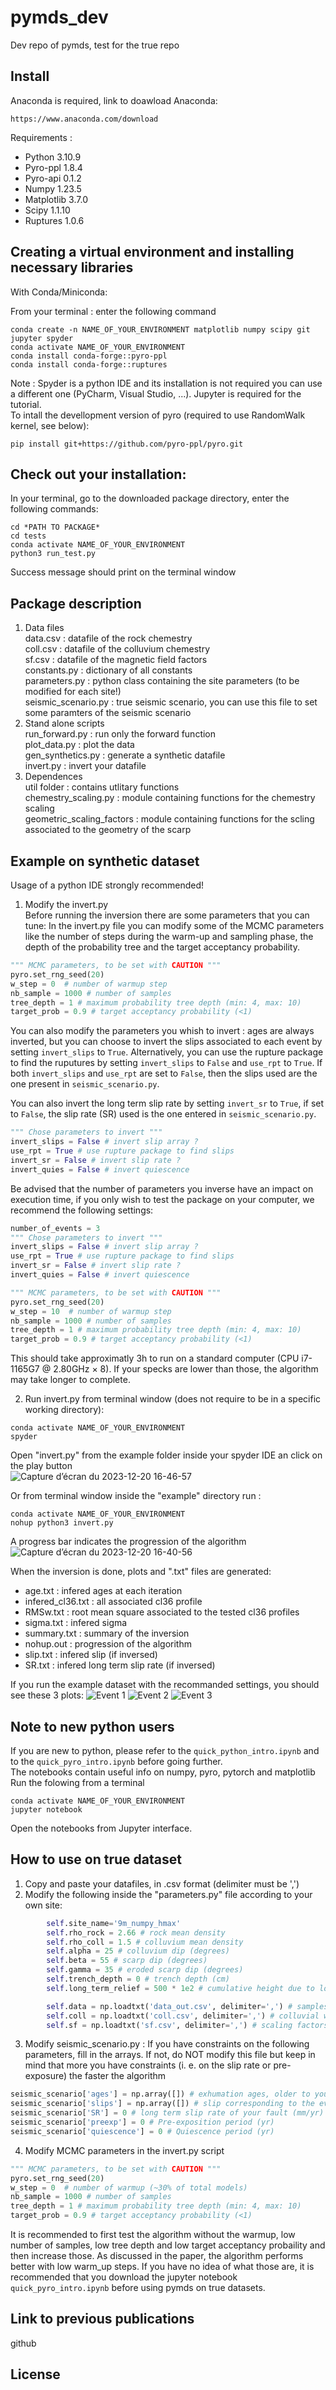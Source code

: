 # pymds_dev
Dev repo of pymds, test for the true repo

Install
-------
Anaconda is required, link to doawload Anaconda:
```
https://www.anaconda.com/download
```
Requirements :
- Python 3.10.9
- Pyro-ppl 1.8.4
- Pyro-api 0.1.2
- Numpy 1.23.5
- Matplotlib 3.7.0
- Scipy 1.1.10
- Ruptures 1.0.6
  
Creating a virtual environment and installing necessary libraries
------------------------------------------------------------------
With Conda/Miniconda: 

From your terminal : enter the following command

```
conda create -n NAME_OF_YOUR_ENVIRONMENT matplotlib numpy scipy git jupyter spyder
conda activate NAME_OF_YOUR_ENVIRONMENT
conda install conda-forge::pyro-ppl
conda install conda-forge::ruptures
```
Note : Spyder is a python IDE and its installation is not required you can use a different one (PyCharm, Visual Studio, ...). Jupyter is required for the tutorial.\
To intall the devellopment version of pyro (required to use RandomWalk kernel, see below):
```
pip install git+https://github.com/pyro-ppl/pyro.git
```

Check out your installation:
----------------------------
In your terminal, go to the downloaded package directory, enter the following commands:
```
cd *PATH TO PACKAGE*
cd tests
conda activate NAME_OF_YOUR_ENVIRONMENT
python3 run_test.py
```
Success message should print on the terminal window

Package description
-------------------
1) Data files\
data.csv : datafile of the rock chemestry\
coll.csv : datafile of the colluvium chemestry\
sf.csv : datafile of the magnetic field factors\
constants.py : dictionary of all constants\
parameters.py : python class containing the site parameters (to be modified for each site!)\
seismic_scenario.py : true seismic scenario, you can use this file to set some paramters of the seismic scenario
2) Stand alone scripts\
run_forward.py : run only the forward function\
plot_data.py : plot the data\
gen_synthetics.py : generate a synthetic datafile\
invert.py : invert your datafile
3) Dependences\
util folder : contains utlitary functions\
chemestry_scaling.py : module containing functions for the chemestry scaling\
geometric_scaling_factors : module containing functions for the scling associated to the geometry of the scarp

Example on synthetic dataset
----------------------------
Usage of a python IDE strongly recommended!
1) Modify the invert.py\
Before running the inversion there are some parameters that you can tune:
In the invert.py file you can modify some of the MCMC parameters like the number of steps during the warm-up and sampling phase, the depth of the probability tree and the target acceptancy probability.

```python
""" MCMC parameters, to be set with CAUTION """
pyro.set_rng_seed(20)
w_step = 0  # number of warmup step
nb_sample = 1000 # number of samples
tree_depth = 1 # maximum probability tree depth (min: 4, max: 10) 
target_prob = 0.9 # target acceptancy probability (<1)
```
You can also modify the parameters you whish to invert : ages are always inverted, but you can choose to invert the slips associated to each event by setting ```invert_slips``` to ```True```.
Alternatively, you can use the rupture package to find the ruputures by setting ```invert_slips``` to ```False``` and ```use_rpt``` to ```True```. If both ```invert_slips``` and ```use_rpt``` are set to ```False```, then the slips used are the one present in ```seismic_scenario.py```.

You can also invert the long term slip rate by setting ```invert_sr``` to ```True```, if set to ```False```, the slip rate (SR) used is the one entered in ```seismic_scenario.py```.
```python
""" Chose parameters to invert """
invert_slips = False # invert slip array ?
use_rpt = True # use rupture package to find slips
invert_sr = False # invert slip rate ?
invert_quies = False # invert quiescence
```

Be advised that the number of parameters you inverse have an impact on execution time, if you only wish to test the package on your computer, we recommend the following settings:
```python
number_of_events = 3
""" Chose parameters to invert """
invert_slips = False # invert slip array ?
use_rpt = True # use rupture package to find slips
invert_sr = False # invert slip rate ?
invert_quies = False # invert quiescence

""" MCMC parameters, to be set with CAUTION """
pyro.set_rng_seed(20)
w_step = 10  # number of warmup step
nb_sample = 1000 # number of samples
tree_depth = 1 # maximum probability tree depth (min: 4, max: 10) 
target_prob = 0.9 # target acceptancy probability (<1)

```
This should take approximatly 3h to run on a standard computer (CPU i7-1165G7 @ 2.80GHz × 8). If your specks are lower than those, the algorithm may take longer to complete.

2) Run invert.py
from terminal window (does not require to be in a specific working directory):
```
conda activate NAME_OF_YOUR_ENVIRONMENT
spyder
```
Open "invert.py" from the example folder inside your spyder IDE an click on the play button\
![Capture d’écran du 2023-12-20 16-46-57](https://github.com/mllinares/pymds_dev/assets/126869078/5bf5ee0c-0af3-4ebd-9e2c-f25f729b8f1c)

Or from terminal window inside the "example" directory run :
```
conda activate NAME_OF_YOUR_ENVIRONMENT
nohup python3 invert.py
```
A progress bar indicates the progression of the algorithm\
![Capture d’écran du 2023-12-20 16-40-56](https://github.com/mllinares/pymds_dev/assets/126869078/83afc528-217d-485e-935f-2da3c2bb906f)

When the inversion is done, plots and ".txt" files are generated:

- age.txt : infered ages at each iteration
- infered_cl36.txt : all associated cl36 profile
- RMSw.txt : root mean square associated to the tested cl36 profiles
- sigma.txt : infered sigma
- summary.txt : summary of the inversion
- nohup.out : progression of the algorithm
- slip.txt : infered slip (if inversed)
- SR.txt : infered long term slip rate (if inversed)

If you run the example dataset with the recommanded settings, you should see these 3 plots:
![Event 1](https://github.com/mllinares/pymds_dev/assets/126869078/74c33cb0-ce32-4a39-81f5-154461dd7377)
![Event 2](https://github.com/mllinares/pymds_dev/assets/126869078/e940f081-7f56-453c-8574-f473a814e59c)
![Event 3](https://github.com/mllinares/pymds_dev/assets/126869078/e0052e4d-7070-44fd-8473-f55b21426f87)

Note to new python users
-------------------------
If you are new to python, please refer to the ```quick_python_intro.ipynb```  and to the ```quick_pyro_intro.ipynb``` before going further.\
The notebooks contain useful info on numpy, pyro, pytorch and matplotlib\
Run the folowing from a terminal
```
conda activate NAME_OF_YOUR_ENVIRONMENT
jupyter notebook
```
Open the notebooks from Jupyter interface.

How to use on true dataset
--------------------------
1) Copy and paste your datafiles, in .csv format (delimiter must be ',')
2) Modify the following inside the "parameters.py" file according to your own site:

```python
        self.site_name='9m_numpy_hmax'
        self.rho_rock = 2.66 # rock mean density
        self.rho_coll = 1.5 # colluvium mean density
        self.alpha = 25 # colluvium dip (degrees)
        self.beta = 55 # scarp dip (degrees)
        self.gamma = 35 # eroded scarp dip (degrees)
        self.trench_depth = 0 # trench depth (cm)
        self.long_term_relief = 500 * 1e2 # cumulative height due to long term history (cm)

        self.data = np.loadtxt('data_out.csv', delimiter=',') # samples chemestry
        self.coll = np.loadtxt('coll.csv', delimiter=',') # colluvial wedge chemistry
        self.sf = np.loadtxt('sf.csv', delimiter=',') # scaling factors for neutrons and muons reactions

```
3) Modify seismic_scenario.py :
If you have constraints on the following parameters, fill in the arrays.
If not, do NOT modify this file but keep in mind that more you have constraints (i. e. on the slip rate or pre-exposure) the faster the algorithm
```python
seismic_scenario['ages'] = np.array([]) # exhumation ages, older to younger (yr)
seismic_scenario['slips'] = np.array([]) # slip corresponding to the events (cm)
seismic_scenario['SR'] = 0 # long term slip rate of your fault (mm/yr)
seismic_scenario['preexp'] = 0 # Pre-exposition period (yr)
seismic_scenario['quiescence'] = 0 # Quiescence period (yr)
```

4) Modify MCMC parameters in the invert.py script
```python
""" MCMC parameters, to be set with CAUTION """
pyro.set_rng_seed(20)
w_step = 0  # number of warmup (~30% of total models)
nb_sample = 1000 # number of samples
tree_depth = 1 # maximum probability tree depth (min: 4, max: 10) 
target_prob = 0.9 # target acceptancy probability (<1)
```
It is recommended to first test the algorithm without the warmup, low number of samples, low tree depth and low target acceptancy probaility and then increase those.
As discussed in the paper, the algorithm performs better with low warm_up steps.
If you have no idea of what those are, it is recommended that you download the jupyter notebook ```quick_pyro_intro.ipynb``` before using pymds on true datasets.

Link to previous publications
-----------------------------
github

License
-------

